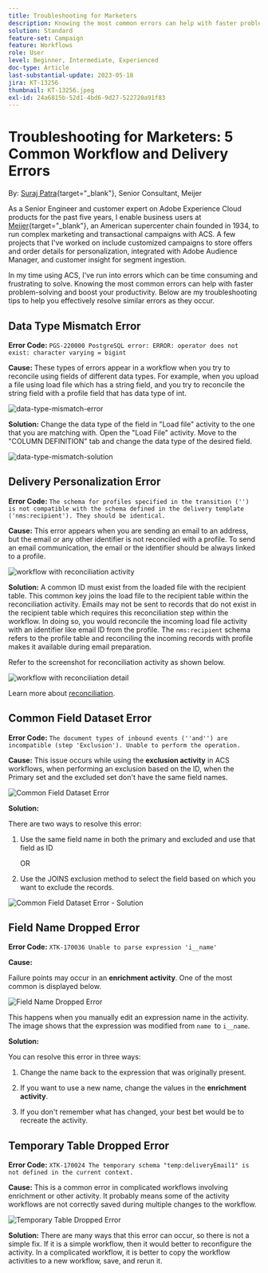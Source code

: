 ```yaml
---
title: Troubleshooting for Marketers
description: Knowing the most common errors can help with faster problem-solving and boost your productivity. These troubleshooting tips to help you effectively resolve similar errors as they occur.
solution: Standard
feature-set: Campaign
feature: Workflows
role: User
level: Beginner, Intermediate, Experienced
doc-type: Article
last-substantial-update: 2023-05-18
jira: KT-13256
thumbnail: KT-13256.jpeg
exl-id: 24a6815b-52d1-4bd6-9d27-522720a91f83
---
```

# Troubleshooting for Marketers: 5 Common Workflow and Delivery Errors 

By: [Suraj Patra](https://www.linkedin.com/in/suraj-p-51612053/){target="_blank"}, Senior Consultant, Meijer 

As a Senior Engineer and customer expert on Adobe Experience Cloud products for the past five years, I enable business users at [Meijer](https://www.meijer.com/){target="_blank"}, an American supercenter chain founded in 1934, to run complex marketing and transactional campaigns with ACS. A few projects that I've worked on include customized campaigns to store offers and order details for personalization, integrated with Adobe Audience Manager, and customer insight for segment ingestion.  


In my time using ACS, I've run into errors which can be time consuming and frustrating to solve. Knowing the most common errors can help with faster problem-solving and boost your productivity. Below are my troubleshooting tips to help you effectively resolve similar errors as they occur. 

## Data Type Mismatch Error  

**Error Code:** 
`PGS-220000 PostgreSQL error: ERROR: operator does not exist: character varying = bigint` 

**Cause:** 
These types of errors appear in a workflow when you try to reconcile using fields of different data types. For example, when you upload a file using load file which has a string field, and you try to reconcile the string field with a profile field that has data type of int.

![data-type-mismatch-error](/help/_assets/kt-13256/data-type-mismatch.png)

**Solution:**
 Change the data type of the field in "Load file" activity to the one that you are matching with. Open the "Load File" activity. Move to the "COLUMN DEFINITION" tab and change the data type of the desired field.


![data-type-mismatch-solution](/help/_assets/kt-13256/data-type-mismatch-solution.png)

## Delivery Personalization Error    

**Error Code:** 
`The schema for profiles specified in the transition ('') is not compatible with the schema defined in the delivery template ('nms:recipient'). They should be identical.` 
 
**Cause:** 
This error appears when you are sending an email to an address, but the email or any other identifier is not reconciled with a profile. To send an email communication, the email or the identifier should be always linked to a profile.  

![workflow with reconciliation activity](/help/_assets/kt-13256/del-persn-error-wf.png)

**Solution:**
A common ID must exist from the loaded file with the recipient table. This common key joins the load file to the recipient table within the reconciliation activity. Emails may not be sent to records that do not exist in the recipient table which requires this reconciliation step within the workflow. In doing so, you would reconcile the incoming load file activity with an identifier like email ID from the profile. The `nms:recipient` schema refers to the profile table and reconciling the incoming records with profile makes it available during email preparation. 

Refer to the screenshot for reconciliation activity as shown below. 

![workflow with reconciliation detail](/help/_assets/kt-13256/del-persn-error-wf-solution.png)

Learn more about [reconciliation](https://experienceleague.adobe.com/docs/campaign-standard/using/managing-processes-and-data/data-management-activities/reconciliation.html?lang=en). 

## Common Field Dataset Error

**Error Code:** 
`The document types of inbound events (''and'') are incompatible (step 'Exclusion'). Unable to perform the operation. `

**Cause:** 
This issue occurs while using the **exclusion activity** in ACS workflows, when performing an exclusion based on the ID, when the Primary set and the excluded set don't have the same field names. 


![Common Field Dataset Error](/help/_assets/kt-13256/dataset-error.png)

**Solution:**

There are two ways to resolve this error: 

1. Use the same field name in both the primary and excluded and use that field as ID 

    OR 

2. Use the JOINS exclusion method to select the field based on which you want to exclude the records. 

![Common Field Dataset Error - Solution ](/help/_assets/kt-13256/dataset-error-solution.png)

## Field Name Dropped Error  

**Error Code:** 
`XTK-170036 Unable to parse expression 'i__name'`

**Cause:** 

Failure points may occur in an **enrichment activity**. One of the most common is displayed below. 

![Field Name Dropped Error](/help/_assets/kt-13256/field-name-dropped-error.png)

This happens when you manually edit an expression name in the activity. The image shows that the expression was modified from `name `to `i__name`. 

**Solution:**

You can resolve this error in three ways: 

1. Change the name back to the expression that was originally present. 

2. If you want to use a new name, change the values in the **enrichment activity**. 

3. If you don't remember what has changed, your best bet would be to recreate the activity. 

## Temporary Table Dropped Error 

**Error Code:** 
`XTK-170024 The temporary schema "temp:deliveryEmail1" is not defined in the current context.`

**Cause:** 
This is a common error in complicated workflows involving enrichment or other activity. It probably means some of the activity workflows are not correctly saved during multiple changes to the workflow. 

![Temporary Table Dropped Error ](/help/_assets/kt-13256/temp-table-dropped-error.png)

**Solution:**
There are many ways that this error can occur, so there is not a simple fix. If it is a simple workflow, then it would better to reconfigure the activity. In a complicated workflow, it is better to copy the workflow activities to a new workflow, save, and rerun it.
